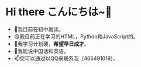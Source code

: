# Hi there  こんにちは~🎈
- 🔭我目前在初中就读。
- 😄我目前正在学习的HTML，Python和JavaScript的。
- 🍗我学习计划硬，**希望早日成才**。
- 💬我能说中国话和英语。
- 📫您可以通过以QQ来联系我（466491019）。
	
